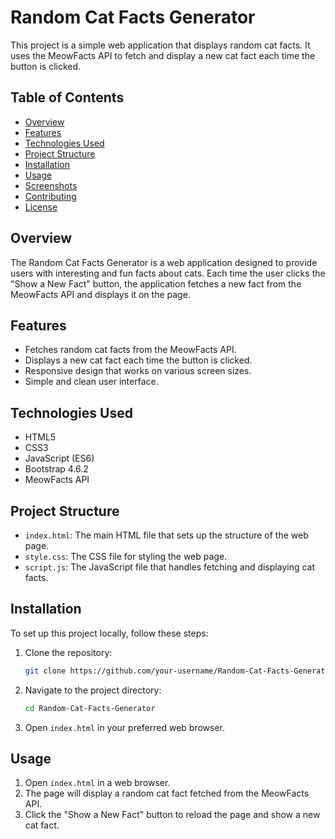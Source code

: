 # Random Cat Facts Generator

This project is a simple web application that displays random cat facts. It uses the MeowFacts API to fetch and display a new cat fact each time the button is clicked.

## Table of Contents

- [Overview](#overview)
- [Features](#features)
- [Technologies Used](#technologies-used)
- [Project Structure](#project-structure)
- [Installation](#installation)
- [Usage](#usage)
- [Screenshots](#screenshots)
- [Contributing](#contributing)
- [License](#license)

## Overview

The Random Cat Facts Generator is a web application designed to provide users with interesting and fun facts about cats. Each time the user clicks the "Show a New Fact" button, the application fetches a new fact from the MeowFacts API and displays it on the page.

## Features

- Fetches random cat facts from the MeowFacts API.
- Displays a new cat fact each time the button is clicked.
- Responsive design that works on various screen sizes.
- Simple and clean user interface.

## Technologies Used

- HTML5
- CSS3
- JavaScript (ES6)
- Bootstrap 4.6.2
- MeowFacts API

## Project Structure  

- `index.html`: The main HTML file that sets up the structure of the web page.
- `style.css`: The CSS file for styling the web page.
- `script.js`: The JavaScript file that handles fetching and displaying cat facts.

## Installation

To set up this project locally, follow these steps:

1. Clone the repository:
    ```bash
    git clone https://github.com/your-username/Random-Cat-Facts-Generator.git
    ```

2. Navigate to the project directory:
    ```bash
    cd Random-Cat-Facts-Generator
    ```

3. Open `index.html` in your preferred web browser.

## Usage

1. Open `index.html` in a web browser.
2. The page will display a random cat fact fetched from the MeowFacts API.
3. Click the "Show a New Fact" button to reload the page and show a new cat fact.